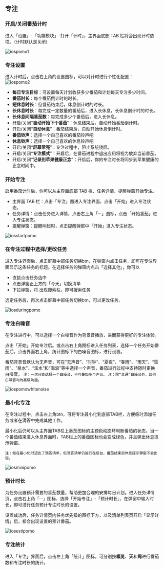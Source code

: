 ## 专注

### 开启/关闭番茄计时

进入「设置」-「功能模块」-打开「计时」，主界面底部 TAB 栏将会出现计时选项。（计时默认是关闭）

![iospomo1](../images/ios/pomo/enablepomo.png)

### 专注设置

进入计时后，点击右上角的设置图标，可以对计时进行个性化配置：
![iospomo2](../images/ios/pomo/pomosettings.png)


* **每日专注目标**：可设置每天计划收获多少番茄和计划每天专注多少时间。
* **番茄时长**：每个番茄倒计时的时长。
* **短休息时长**：但番茄结束后，休息倒计时的时长。
* **长休息时长**：每完成一定数量的番茄后，进入长休息，长休息倒计时的时长。
* **长休息间隔番茄数**：每完成多少个番茄后，进入长休息。
* 开启/关闭“**自动开始下个番茄**”：休息结束后，自动开始番茄倒计时。
* 开启/关闭“**自动休息**”：番茄结束后，自动开始休息倒计时。
* **番茄铃声**：选择一个自己喜欢的番茄铃声吧
* **休息铃声**：选择一个自己喜欢的休息铃声吧
* 开启/关闭“**屏幕常亮**”：专注过程中，阻止系统锁屏。
* 开启/关闭“**专注模式**”：开启后，在番茄进程中退出应用将视为放弃当前番茄。
* 开启/关闭“**记录到苹果健康正念**”：开启后，你的专注时长将同步到苹果健康的正念时间中。

### 开始专注

启用番茄计时后，你可以从主界面底部 TAB 栏、任务详情、提醒弹窗开始专注。

* 主界面 TAB 栏：点击「专注」图进入专注界面，点击「开始」进入专注状态。
* 任务详情：点击任务进入详情，点击右上角「···」图标，点击「开始番茄」进入专注状态。
* 提醒弹窗：提醒响起时，点击提醒弹窗中「开始」进入专注状态。

![iosstartpomo](../images/ios/pomo/startpomo.png)

### 在专注过程中选择/更改任务

进入专注界面后，点击屏幕中部任务切换btn，在弹窗内点击任务，即可在专注界面显示这条任务的标题。在选择任务的弹窗内点击「选择其他」，你可以

* 直接点击任务选中
* 点击弹窗正上方的「今天」切换清单
* 下拉弹窗，将 出现搜索栏，即可搜索任务

选定任务后，再次点击屏幕中部任务切换btn，可以更改任务。

![iosduringpomo](../images/ios/pomo/choosetask.jpg)

### 专注白噪音

在专注进行中，可以选择一个白噪音作为背景音播放，进而获得更好的专注体验。

点击「开始」开始专注后。或点击右上角图标进入任务列表，选择一个任务开始番茄后，点击界面右上角，统计图标下的白噪音图标，进行设置。

番茄背景音默认为无声音，可在“无声音”、“时钟”、“夏夜”、“春雨”、“雨天”、“雷雨”、“泉水”、“溪水”和“海浪”等中选择一个声音，番茄进行过程中支持随时更换白噪音。 `注：一次只能选择一个白噪音，不可叠加多个声音。` `注：除“普通”白噪音外，其他白噪音均为高级功能。`

![iospomowhitenoise](../images/ios/pomo/whitenoise.jpg)

### 最小化专注

在专注过程中，点击左上角btn，可将专注最小化到底部TAB栏，方便临时添加任务或者在滴答中完成其他工作。

最小化后仍可以从主界面TAB栏上番茄图标的主题色动态环判断番茄的状态。当一个番茄结束进入休息界面时，TAB栏上的番茄图标也会变成绿色，并且弹出休息提示弹窗。

`注：如在最小化时退出了滴答清单，但滴答清单仍运行在后台，番茄结束后休息提示弹窗不会出现。`

![iosminipomo](../images/ios/pomo/minimizepomo.jpg)

### 预计时长

为任务设置预计需要的番茄数量，帮助更加合理的安排每日计划。进入任务详情页，点击右上角「···」图标，选择「开始专注」-「预计时长」，在弹窗中输入时长，即可进行任务预计专注时长的设置。

设置成功后，任务详情页内任务优先级的图标下方，以及清单列表页开启「显示详情」后，都会出现设置的预计番茄。

![iosestipomo](../images/ios/pomo/estimatedpomo.png)

### 专注统计

进入「专注」界面后，点击左上角「统计」图标，可分别按**概览**、**天**和**周**进行番茄数和专注时长的统计。


